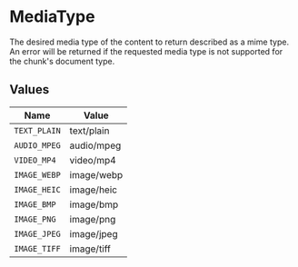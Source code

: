 # MediaType

The desired media type of the content to return described as a mime type. An error will be returned if the requested media type is not supported for the chunk's document type.


## Values

| Name         | Value        |
| ------------ | ------------ |
| `TEXT_PLAIN` | text/plain   |
| `AUDIO_MPEG` | audio/mpeg   |
| `VIDEO_MP4`  | video/mp4    |
| `IMAGE_WEBP` | image/webp   |
| `IMAGE_HEIC` | image/heic   |
| `IMAGE_BMP`  | image/bmp    |
| `IMAGE_PNG`  | image/png    |
| `IMAGE_JPEG` | image/jpeg   |
| `IMAGE_TIFF` | image/tiff   |